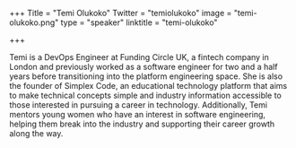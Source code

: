 +++
Title = "Temi Olukoko"
Twitter = "temiolukoko"
image = "temi-olukoko.png"
type = "speaker"
linktitle = "temi-olukoko"

+++

Temi is a DevOps Engineer at Funding Circle UK, a fintech company in London and previously worked as a software engineer for two and a half years before transitioning into the platform engineering space. She is also the founder of Simplex Code, an educational technology platform that aims to make technical concepts simple and industry information accessible to those interested in pursuing a career in technology. Additionally, Temi mentors young women who have an interest in software engineering, helping them break into the industry and supporting their career growth along the way.